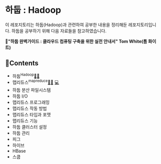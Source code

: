 # 하둡 : Hadoop

이 레포지토리는 하둡(Hadoop)과 관련하여 공부한 내용을 정리해둔 레포지토리입니다. 하둡을 공부하기 위해 다음 자료들을 참고하였습니다.

**📕"하둡 완벽가이드 : 클라우드 컴퓨팅 구축을 위한 실전 안내서" Tom White(톰 화이트)**

## 📝Contents

* 하둡<sup>Hadoop</sup>[✍🏻](1_hadoop.md)
* 맵리듀스<sup>mapreduce</sup>[✍🏻](2_mapreduce.md) [💻](2_mapreduce.ipynb)
* 하둡 분산 파일시스템
* 하둡 I/O
* 맵리듀스 프로그래밍
* 맵리듀스 작동 방법
* 맵리듀스 타입과 포맷
* 맵리듀스 기능
* 하둡 클러스터 설정
* 하둡 관리
* 피그
* 하이브
* HBase
* 스쿱